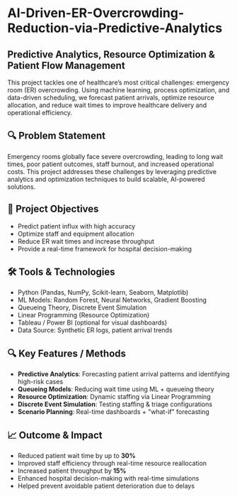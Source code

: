 # AI-Driven-ER-Overcrowding-Reduction-via-Predictive-Analytics

## Predictive Analytics, Resource Optimization & Patient Flow Management

This project tackles one of healthcare’s most critical challenges: emergency room (ER) overcrowding. Using machine learning, process optimization, and data-driven scheduling, we forecast patient arrivals, optimize resource allocation, and reduce wait times to improve healthcare delivery and operational efficiency.


## 🔍 Problem Statement
Emergency rooms globally face severe overcrowding, leading to long wait times, poor patient outcomes, staff burnout, and increased operational costs. This project addresses these challenges by leveraging predictive analytics and optimization techniques to build scalable, AI-powered solutions.


## 🎯 Project Objectives
- Predict patient influx with high accuracy
- Optimize staff and equipment allocation
- Reduce ER wait times and increase throughput
- Provide a real-time framework for hospital decision-making


## 🛠 Tools & Technologies
- Python (Pandas, NumPy, Scikit-learn, Seaborn, Matplotlib)
- ML Models: Random Forest, Neural Networks, Gradient Boosting
- Queueing Theory, Discrete Event Simulation
- Linear Programming (Resource Optimization)
- Tableau / Power BI (optional for visual dashboards)
- Data Source: Synthetic ER logs, patient arrival trends


## 🔍 Key Features / Methods
- **Predictive Analytics**: Forecasting patient arrival patterns and identifying high-risk cases
- **Queueing Models**: Reducing wait time using ML + queueing theory
- **Resource Optimization**: Dynamic staffing via Linear Programming
- **Discrete Event Simulation**: Testing staffing & triage configurations
- **Scenario Planning**: Real-time dashboards + "what-if" forecasting


## 📈 Outcome & Impact
- Reduced patient wait time by up to **30%**
- Improved staff efficiency through real-time resource reallocation
- Increased patient throughput by **15%**
- Enhanced hospital decision-making with real-time simulations
- Helped prevent avoidable patient deterioration due to delays

